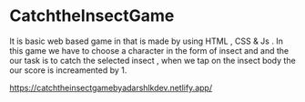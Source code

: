 # CatchtheInsectGame
It is basic web based game in that is made by using HTML , CSS & Js . In this game we have to choose a character in the form of insect and and the our task is to catch the selected insect  , when we tap on the insect body the our score is increamented by 1.

https://catchtheinsectgamebyadarshlkdev.netlify.app/
